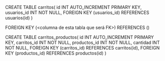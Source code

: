 CREATE TABLE carritos(
    id INT AUTO_INCREMENT PRIMARY KEY,
    usuarios_id INT NOT NULL,
    FOREIGN KEY (usuarios_id) REFERENCES usuarios(id)
)

FOREIGN KEY (<columna de esta tabla que será FK>) REFERENCES <nombre de la tabla a refenciar>(<nombre de la columna de la tabla a relacionar>)

CREATE TABLE carritos_productos(
    id INT AUTO_INCREMENT PRIMARY KEY,
    carritos_id INT NOT NULL,
    productos_id INT NOT NULL,
    cantidad INT NOT NULL,
    FOREIGN KEY (carritos_id) REFERENCES carritos(id),
    FOREIGN KEY (productos_id) REFERENCES productos(id)
)
